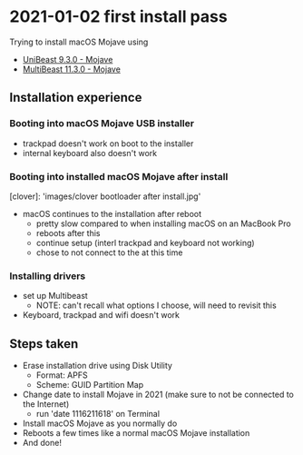 # 2021-01-02 first install pass

Trying to install macOS Mojave using 
- [UniBeast 9.3.0 - Mojave](https://www.tonymacx86.com/resources/unibeast-9-3-0-mojave.449/)
- [MultiBeast 11.3.0 - Mojave](https://www.tonymacx86.com/resources/multibeast-11-3-0-mojave.430/)

## Installation experience
### Booting into macOS Mojave USB installer
- trackpad doesn't work on boot to the installer
- internal keyboard also doesn't work
### Booting into installed macOS Mojave after install
[clover]: 'images/clover bootloader after install.jpg'
- macOS continues to the installation after reboot
  - pretty slow compared to when installing macOS on an MacBook Pro
  - reboots after this
  - continue setup (interl trackpad and keyboard not working)
  -  chose to not connect to the at this time
### Installing drivers
-  set up Multibeast
   -  NOTE: can't recall what options I choose, will need to revisit this
- Keyboard, trackpad and wifi doesn't work


## Steps taken
- Erase installation drive using Disk Utility
  - Format: APFS
  - Scheme: GUID Partition Map
- Change date to install Mojave in 2021 (make sure to not be connected to the Internet)
  - run 'date 1116211618' on Terminal
- Install macOS Mojave as you normally do
- Reboots a few times like a normal macOS Mojave installation
- And done!